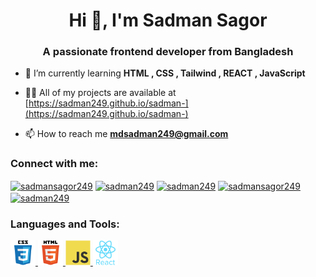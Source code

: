 <h1 align="center">Hi 👋, I'm Sadman Sagor</h1>
<h3 align="center">A passionate frontend developer from Bangladesh</h3>

- 🌱 I’m currently learning **HTML , CSS , Tailwind , REACT , JavaScript**

- 👨‍💻 All of my projects are available at [https://sadman249.github.io/sadman-](https://sadman249.github.io/sadman-)

- 📫 How to reach me **mdsadman249@gmail.com**

<h3 align="left">Connect with me:</h3>
<p align="left">
<a href="https://twitter.com/sadmansagor249" target="blank"><img align="center" src="https://raw.githubusercontent.com/rahuldkjain/github-profile-readme-generator/master/src/images/icons/Social/twitter.svg" alt="sadmansagor249" height="30" width="40" /></a>
<a href="https://linkedin.com/in/sadman249" target="blank"><img align="center" src="https://raw.githubusercontent.com/rahuldkjain/github-profile-readme-generator/master/src/images/icons/Social/linked-in-alt.svg" alt="sadman249" height="30" width="40" /></a>
<a href="https://fb.com/sadman249" target="blank"><img align="center" src="https://raw.githubusercontent.com/rahuldkjain/github-profile-readme-generator/master/src/images/icons/Social/facebook.svg" alt="sadman249" height="30" width="40" /></a>
<a href="https://instagram.com/sadmansagor249" target="blank"><img align="center" src="https://raw.githubusercontent.com/rahuldkjain/github-profile-readme-generator/master/src/images/icons/Social/instagram.svg" alt="sadmansagor249" height="30" width="40" /></a>
<a href="https://www.youtube.com/c/sadman249" target="blank"><img align="center" src="https://raw.githubusercontent.com/rahuldkjain/github-profile-readme-generator/master/src/images/icons/Social/youtube.svg" alt="sadman249" height="30" width="40" /></a>
</p>

<h3 align="left">Languages and Tools:</h3>
<p align="left"> <a href="https://www.w3schools.com/css/" target="_blank" rel="noreferrer"> <img src="https://raw.githubusercontent.com/devicons/devicon/master/icons/css3/css3-original-wordmark.svg" alt="css3" width="40" height="40"/> </a> <a href="https://www.w3.org/html/" target="_blank" rel="noreferrer"> <img src="https://raw.githubusercontent.com/devicons/devicon/master/icons/html5/html5-original-wordmark.svg" alt="html5" width="40" height="40"/> </a> <a href="https://developer.mozilla.org/en-US/docs/Web/JavaScript" target="_blank" rel="noreferrer"> <img src="https://raw.githubusercontent.com/devicons/devicon/master/icons/javascript/javascript-original.svg" alt="javascript" width="40" height="40"/> </a> <a href="https://reactjs.org/" target="_blank" rel="noreferrer"> <img src="https://raw.githubusercontent.com/devicons/devicon/master/icons/react/react-original-wordmark.svg" alt="react" width="40" height="40"/> </a> </p>
